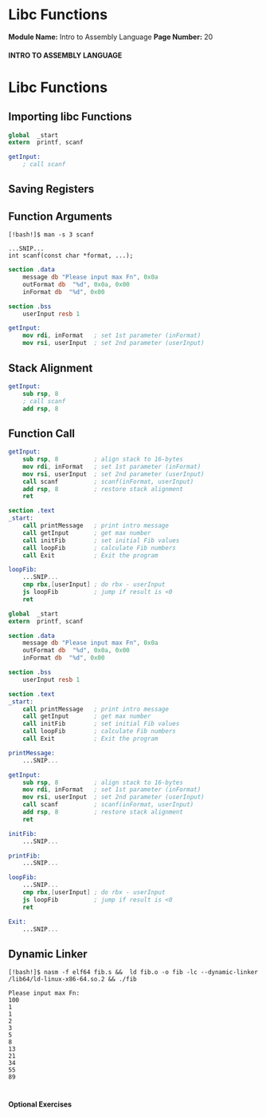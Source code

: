<!--
 // Platform: Academy
// URL: https://academy.hackthebox.com/module/85/section/903
// Platform Version: V1
// Module ID: 85
// Module Name: Intro to Assembly Language
// Module Difficulty: Medium
// Section ID: 903
// Section Title: Libc Functions
// Page Title: Hack The Box - Academy
// Page Number: 20
-->

# Libc Functions

**Module Name:** Intro to Assembly Language **Page Number:** 20

#### 

#### INTRO TO ASSEMBLY LANGUAGE

# Libc Functions

## Importing libc Functions

``` nasm
global  _start
extern  printf, scanf
```

``` nasm
getInput:
    ; call scanf
```

## Saving Registers

## Function Arguments

``` shell-session
[!bash!]$ man -s 3 scanf

...SNIP...
int scanf(const char *format, ...);
```

``` nasm
section .data
    message db "Please input max Fn", 0x0a
    outFormat db  "%d", 0x0a, 0x00
    inFormat db  "%d", 0x00
```

``` nasm
section .bss
    userInput resb 1
```

``` nasm
getInput:
    mov rdi, inFormat   ; set 1st parameter (inFormat)
    mov rsi, userInput  ; set 2nd parameter (userInput)
```

## Stack Alignment

``` nasm
getInput:
    sub rsp, 8
    ; call scanf
    add rsp, 8
```

## Function Call

``` nasm
getInput:
    sub rsp, 8          ; align stack to 16-bytes
    mov rdi, inFormat   ; set 1st parameter (inFormat)
    mov rsi, userInput  ; set 2nd parameter (userInput)
    call scanf          ; scanf(inFormat, userInput)
    add rsp, 8          ; restore stack alignment
    ret
```

``` nasm
section .text
_start:
    call printMessage   ; print intro message
    call getInput       ; get max number
    call initFib        ; set initial Fib values
    call loopFib        ; calculate Fib numbers
    call Exit           ; Exit the program
```

``` nasm
loopFib:
    ...SNIP...
    cmp rbx,[userInput] ; do rbx - userInput
    js loopFib		    ; jump if result is <0
    ret
```

``` nasm
global  _start
extern  printf, scanf

section .data
    message db "Please input max Fn", 0x0a
    outFormat db  "%d", 0x0a, 0x00
    inFormat db  "%d", 0x00

section .bss
    userInput resb 1

section .text
_start:
    call printMessage   ; print intro message
    call getInput       ; get max number
    call initFib        ; set initial Fib values
    call loopFib        ; calculate Fib numbers
    call Exit           ; Exit the program

printMessage:
    ...SNIP...

getInput:
    sub rsp, 8          ; align stack to 16-bytes
    mov rdi, inFormat   ; set 1st parameter (inFormat)
    mov rsi, userInput  ; set 2nd parameter (userInput)
    call scanf          ; scanf(inFormat, userInput)
    add rsp, 8          ; restore stack alignment
    ret

initFib:
    ...SNIP...

printFib:
    ...SNIP...

loopFib:
    ...SNIP...
    cmp rbx,[userInput] ; do rbx - userInput
    js loopFib		    ; jump if result is <0
    ret

Exit:
    ...SNIP...
```

## Dynamic Linker

``` shell-session
[!bash!]$ nasm -f elf64 fib.s &&  ld fib.o -o fib -lc --dynamic-linker /lib64/ld-linux-x86-64.so.2 && ./fib

Please input max Fn:
100
1
1
2
3
5
8
13
21
34
55
89
```

# 

# 

#### Optional Exercises

####